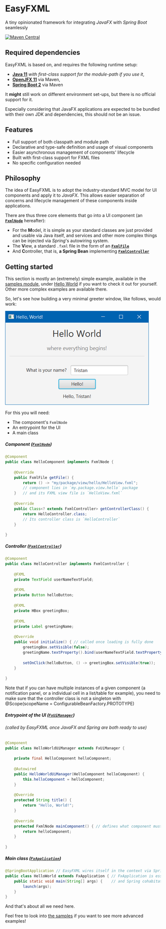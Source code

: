 # EasyFXML
A tiny opinionated framework for integrating _JavaFX_ with _Spring Boot_ seamlessly

[![Maven Central](https://img.shields.io/maven-central/v/moe.tristan/easyfxml.svg?style=for-the-badge)](https://search.maven.org/artifact/moe.tristan/easyfxml)

## Required dependencies
EasyFXML is based on, and requires the following runtime setup:
- **[Java 11](https://adoptopenjdk.net/?variant=openjdk11&jvmVariant=hotspot)** *with first-class support for the module-path if you use it*, 
- **[OpenJFX 11](https://openjfx.io/)** via Maven,
- **[Spring Boot 2](https://spring.io/projects/spring-boot)** via Maven

It **might** still work on different environment set-ups, but there is no official support for it.

Especially considering that JavaFX applications are expected to be bundled with their own JDK and dependencies, this
should not be an issue.

## Features

- Full support of both classpath and module path
- Declarative and type-safe definition and usage of visual components
- Easier asynchronous management of components' lifecycle
- Built with first-class support for FXML files
- No specific configuration needed

## Philosophy

The idea of EasyFXML is to adopt the industry-standard MVC model for UI components and apply it to _JavaFX_.
This allows easier  separation of concerns and lifecycle management of these components inside applications.

There are thus three core elements that go into a UI component (an **[`FxmlNode`](src/main/java/moe/tristan/easyfxml/api/FxmlNode.java)** hereafter):
- For the **M**odel, it is simple as your standard classes are just provided and usable via Java itself, and services and other more complex things 
can be injected via _Spring_'s autowiring system.
- The **V**iew, a standard `.fxml` file in the form of an **[`FxmlFile`](src/main/java/moe/tristan/easyfxml/api/FxmlFile.java)**
- And **C**ontroller, that is, **a Spring Bean** implementing **[`FxmlController`](src/main/java/moe/tristan/easyfxml/api/FxmlController.java)**

## Getting started

This section is mostly an (extremely) simple example, available in the
[samples module](../easyfxml-samples), under [Hello World](../easyfxml-samples/easyfxml-sample-hello-world) if you want 
to check it out for yourself. Other more complex examples are available there.

So, let's see how building a very minimal greeter window, like follows, would work:

![Hello World Sample Screenshot](../easyfxml-samples/easyfxml-sample-hello-world/doc/sample-hello-world.png)

For this you will need:
- The component's `FxmlNode`
- An entrypoint for the UI
- A main class

##### Component ([`FxmlNode`](../easyfxml/src/main/java/moe/tristan/easyfxml/api/FxmlNode.java))
```java
@Component
public class HelloComponent implements FxmlNode {
    
    @Override 
    public FxmlFile getFile() {
        return () -> "my/package/view/hello/HelloView.fxml"; 
        // component lies in `my.package.view.hello` package
    }   // and its FXML view file is `HelloView.fxml`

    @Override
    public Class<? extends FxmlController> getControllerClass() {
        return HelloController.class; 
        // Its controller class is `HelloController`
    }

}
```

##### Controller ([`FxmlController`](../easyfxml/src/main/java/moe/tristan/easyfxml/api/FxmlController.java))
```java
@Component
public class HelloController implements FxmlController {

    @FXML 
    private TextField userNameTextField;
    
    @FXML 
    private Button helloButton;
    
    @FXML 
    private HBox greetingBox;
    
    @FXML 
    private Label greetingName;

    @Override
    public void initialize() { // called once loading is fully done
        greetingBox.setVisible(false);
        greetingName.textProperty().bind(userNameTextField.textProperty());

        setOnClick(helloButton, () -> greetingBox.setVisible(true));
    }

}
```
Note that if you can have multiple instances of a given component (a notification panel, or a individual cell in a list/table for example), 
you need to make sure that the controller class is not a singleton with @Scope(scopeName = ConfigurableBeanFactory.PROTOTYPE)

##### Entrypoint of the UI ([`FxUiManager`](../easyfxml/src/main/java/moe/tristan/easyfxml/FxUiManager.java))
###### (called by EasyFXML once JavaFX and Spring are both ready to use)
```java
@Component
public class HelloWorldUiManager extends FxUiManager {

    private final HelloComponent helloComponent;

    @Autowired
    public HelloWorldUiManager(HelloComponent helloComponent) {
        this.helloComponent = helloComponent;
    }

    @Override
    protected String title() {
        return "Hello, World!";
    }

    @Override
    protected FxmlNode mainComponent() { // defines what component must be loaded first into the main stage
        return helloComponent;
    }

}
```

##### Main class ([`FxApplication`](../easyfxml/src/main/java/moe/tristan/easyfxml/FxApplication.java))
```java
@SpringBootApplication // EasyFXML wires itself in the context via Spring Boot's autoconfiguration
public class HelloWorld extends FxApplication { // FxApplication is essential here to set-up JavaFX
    public static void main(String[] args) {    // and Spring cohabitation
        launch(args);
    }
}
```

And that's about all we need here. 

Feel free to look into [the samples](../easyfxml-samples) if you want to see more advanced examples!
